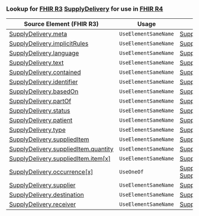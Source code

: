 ### Lookup for [FHIR R3](https://hl7.org/fhir/STU3/) [SupplyDelivery](https://hl7.org/fhir/STU3/SupplyDelivery.html) for use in [FHIR R4](https://hl7.org/fhir/R4/)

| Source Element (FHIR R3) | Usage | Target |
| -------------- | ----- | ------ |
| [SupplyDelivery.meta](https://hl7.org/fhir/STU3/SupplyDelivery.html#resource) | `UseElementSameName` | [SupplyDelivery.meta](https://hl7.org/fhir/R4/SupplyDelivery.html#resource) |
| [SupplyDelivery.implicitRules](https://hl7.org/fhir/STU3/SupplyDelivery.html#resource) | `UseElementSameName` | [SupplyDelivery.implicitRules](https://hl7.org/fhir/R4/SupplyDelivery.html#resource) |
| [SupplyDelivery.language](https://hl7.org/fhir/STU3/SupplyDelivery.html#resource) | `UseElementSameName` | [SupplyDelivery.language](https://hl7.org/fhir/R4/SupplyDelivery.html#resource) |
| [SupplyDelivery.text](https://hl7.org/fhir/STU3/SupplyDelivery.html#resource) | `UseElementSameName` | [SupplyDelivery.text](https://hl7.org/fhir/R4/SupplyDelivery.html#resource) |
| [SupplyDelivery.contained](https://hl7.org/fhir/STU3/SupplyDelivery.html#resource) | `UseElementSameName` | [SupplyDelivery.contained](https://hl7.org/fhir/R4/SupplyDelivery.html#resource) |
| [SupplyDelivery.identifier](https://hl7.org/fhir/STU3/SupplyDelivery.html#resource) | `UseElementSameName` | [SupplyDelivery.identifier](https://hl7.org/fhir/R4/SupplyDelivery.html#resource) |
| [SupplyDelivery.basedOn](https://hl7.org/fhir/STU3/SupplyDelivery.html#resource) | `UseElementSameName` | [SupplyDelivery.basedOn](https://hl7.org/fhir/R4/SupplyDelivery.html#resource) |
| [SupplyDelivery.partOf](https://hl7.org/fhir/STU3/SupplyDelivery.html#resource) | `UseElementSameName` | [SupplyDelivery.partOf](https://hl7.org/fhir/R4/SupplyDelivery.html#resource) |
| [SupplyDelivery.status](https://hl7.org/fhir/STU3/SupplyDelivery.html#resource) | `UseElementSameName` | [SupplyDelivery.status](https://hl7.org/fhir/R4/SupplyDelivery.html#resource) |
| [SupplyDelivery.patient](https://hl7.org/fhir/STU3/SupplyDelivery.html#resource) | `UseElementSameName` | [SupplyDelivery.patient](https://hl7.org/fhir/R4/SupplyDelivery.html#resource) |
| [SupplyDelivery.type](https://hl7.org/fhir/STU3/SupplyDelivery.html#resource) | `UseElementSameName` | [SupplyDelivery.type](https://hl7.org/fhir/R4/SupplyDelivery.html#resource) |
| [SupplyDelivery.suppliedItem](https://hl7.org/fhir/STU3/SupplyDelivery.html#resource) | `UseElementSameName` | [SupplyDelivery.suppliedItem](https://hl7.org/fhir/R4/SupplyDelivery.html#resource) |
| [SupplyDelivery.suppliedItem.quantity](https://hl7.org/fhir/STU3/SupplyDelivery.html#resource) | `UseElementSameName` | [SupplyDelivery.suppliedItem.quantity](https://hl7.org/fhir/R4/SupplyDelivery.html#resource) |
| [SupplyDelivery.suppliedItem.item[x]](https://hl7.org/fhir/STU3/SupplyDelivery.html#resource) | `UseElementSameName` | [SupplyDelivery.suppliedItem.item[x]](https://hl7.org/fhir/R4/SupplyDelivery.html#resource) |
| [SupplyDelivery.occurrence[x]](https://hl7.org/fhir/STU3/SupplyDelivery.html#resource) | `UseOneOf` | [SupplyDelivery.occurrence[x]](https://hl7.org/fhir/R4/SupplyDelivery.html#resource)<br />[SupplyDelivery.occurrence[x]](https://hl7.org/fhir/R4/SupplyDelivery.html#resource) |
| [SupplyDelivery.supplier](https://hl7.org/fhir/STU3/SupplyDelivery.html#resource) | `UseElementSameName` | [SupplyDelivery.supplier](https://hl7.org/fhir/R4/SupplyDelivery.html#resource) |
| [SupplyDelivery.destination](https://hl7.org/fhir/STU3/SupplyDelivery.html#resource) | `UseElementSameName` | [SupplyDelivery.destination](https://hl7.org/fhir/R4/SupplyDelivery.html#resource) |
| [SupplyDelivery.receiver](https://hl7.org/fhir/STU3/SupplyDelivery.html#resource) | `UseElementSameName` | [SupplyDelivery.receiver](https://hl7.org/fhir/R4/SupplyDelivery.html#resource) |
